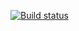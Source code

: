 [![Build status](https://ci.appveyor.com/api/projects/status/r4cjivgh57k9x09i/branch/master?svg=true)](https://ci.appveyor.com/project/baturina/selenide4-1-wyimf/branch/master)
